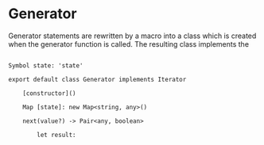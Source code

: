 # Generator

Generator statements are rewritten by a macro into a class which is created when the generator function is called. The resulting class implements the 

```lithium

Symbol state: 'state'

export default class Generator implements Iterator 

	[constructor]()

	Map [state]: new Map<string, any>()

	next(value?) -> Pair<any, boolean>

		let result: 

```